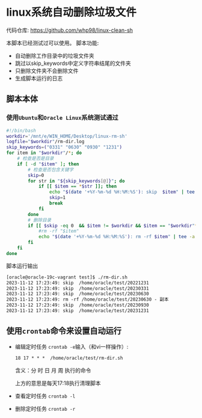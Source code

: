 # linux系统自动删除垃圾文件

代码仓库: https://github.com/whp98/linux-clean-sh

本脚本已经测试过可以使用。
脚本功能:
- 自动删除工作目录中的垃圾文件夹
- 跳过以skip_keywords中定义字符串结尾的文件夹
- 只删除文件夹不会删除文件
- 生成脚本运行的日志

## 脚本本体

### 使用`Ubuntu`和`Oracle Linux`系统测试通过
```sh
#!/bin/bash
workdir='/mnt/e/WIN_HOME/Desktop/linux-rm-sh'
logfile="$workdir"/rm-dir.log
skip_keywords=("0331" "0630" "0930" "1231")
for item in "$workdir"/*; do
    # 检查是否是目录
    if [ -d "$item" ]; then
        # 检查是否包含关键字
        skip=0
        for str in "${skip_keywords[@]}"; do
            if [[ $item == *$str ]]; then
                echo "$(date '+%Y-%m-%d %H:%M:%S'): skip  $item" | tee -a $logfile
                skip=1
                break
            fi
        done
        # 删除目录
        if [[ $skip -eq 0  && $item != $workdir && $item == "$workdir"* ]]; then
            #rm -rf "$item"
            echo "$(date '+%Y-%m-%d %H:%M:%S'): rm -rf $item" | tee -a $logfile
        fi
    fi
done
```
脚本运行输出
```txt
[oracle@oracle-19c-vagrant test]$ ./rm-dir.sh
2023-11-12 17:23:49: skip  /home/oracle/test/20221231
2023-11-12 17:23:49: skip  /home/oracle/test/20230331
2023-11-12 17:23:49: skip  /home/oracle/test/20230630
2023-11-12 17:23:49: rm -rf /home/oracle/test/20230630 - 副本
2023-11-12 17:23:49: skip  /home/oracle/test/20230930
2023-11-12 17:23:49: skip  /home/oracle/test/20231231
```

## 使用`crontab`命令来设置自动运行
- 编辑定时任务 `crontab -e`输入（和vi一样操作）:
    ```txt
    18 17 * * *  /home/oracle/test/rm-dir.sh
    ```
    含义：分 时 日 月 周 执行的命令

    上方的意思是每天17:18执行清理脚本
- 查看定时任务 `crontab -l`
- 删除定时任务 `crontab -r`